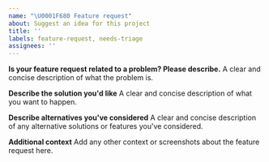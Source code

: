 ```yaml
---
name: "\U0001F680 Feature request"
about: Suggest an idea for this project
title: ''
labels: feature-request, needs-triage
assignees: ''
---
```


**Is your feature request related to a problem? Please describe.**
A clear and concise description of what the problem is.

**Describe the solution you'd like**
A clear and concise description of what you want to happen.

**Describe alternatives you've considered**
A clear and concise description of any alternative solutions or features you've considered.

**Additional context**
Add any other context or screenshots about the feature request here.

[soure]: https://github.com/aws/aws-cli/blob/develop/.github/ISSUE_TEMPLATE/---feature-request.md
